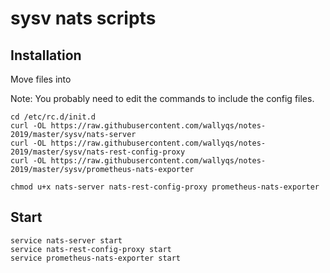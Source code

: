 # sysv nats scripts


## Installation

Move files into

Note: You probably need to edit the commands to include the config files.

```
cd /etc/rc.d/init.d
curl -OL https://raw.githubusercontent.com/wallyqs/notes-2019/master/sysv/nats-server
curl -OL https://raw.githubusercontent.com/wallyqs/notes-2019/master/sysv/nats-rest-config-proxy
curl -OL https://raw.githubusercontent.com/wallyqs/notes-2019/master/sysv/prometheus-nats-exporter

chmod u+x nats-server nats-rest-config-proxy prometheus-nats-exporter
```

## Start

```
service nats-server start
service nats-rest-config-proxy start
service prometheus-nats-exporter start
```
